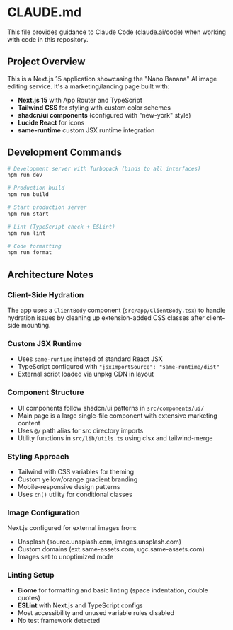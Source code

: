 # CLAUDE.md

This file provides guidance to Claude Code (claude.ai/code) when working with code in this repository.

## Project Overview

This is a Next.js 15 application showcasing the "Nano Banana" AI image editing service. It's a marketing/landing page built with:

- **Next.js 15** with App Router and TypeScript
- **Tailwind CSS** for styling with custom color schemes
- **shadcn/ui components** (configured with "new-york" style)
- **Lucide React** for icons
- **same-runtime** custom JSX runtime integration

## Development Commands

```bash
# Development server with Turbopack (binds to all interfaces)
npm run dev

# Production build
npm run build

# Start production server
npm run start

# Lint (TypeScript check + ESLint)
npm run lint

# Code formatting
npm run format
```

## Architecture Notes

### Client-Side Hydration
The app uses a `ClientBody` component (`src/app/ClientBody.tsx`) to handle hydration issues by cleaning up extension-added CSS classes after client-side mounting.

### Custom JSX Runtime
- Uses `same-runtime` instead of standard React JSX
- TypeScript configured with `"jsxImportSource": "same-runtime/dist"`
- External script loaded via unpkg CDN in layout

### Component Structure
- UI components follow shadcn/ui patterns in `src/components/ui/`
- Main page is a large single-file component with extensive marketing content
- Uses `@/` path alias for src directory imports
- Utility functions in `src/lib/utils.ts` using clsx and tailwind-merge

### Styling Approach
- Tailwind with CSS variables for theming
- Custom yellow/orange gradient branding
- Mobile-responsive design patterns
- Uses `cn()` utility for conditional classes

### Image Configuration
Next.js configured for external images from:
- Unsplash (source.unsplash.com, images.unsplash.com)
- Custom domains (ext.same-assets.com, ugc.same-assets.com)
- Images set to unoptimized mode

### Linting Setup
- **Biome** for formatting and basic linting (space indentation, double quotes)
- **ESLint** with Next.js and TypeScript configs
- Most accessibility and unused variable rules disabled
- No test framework detected